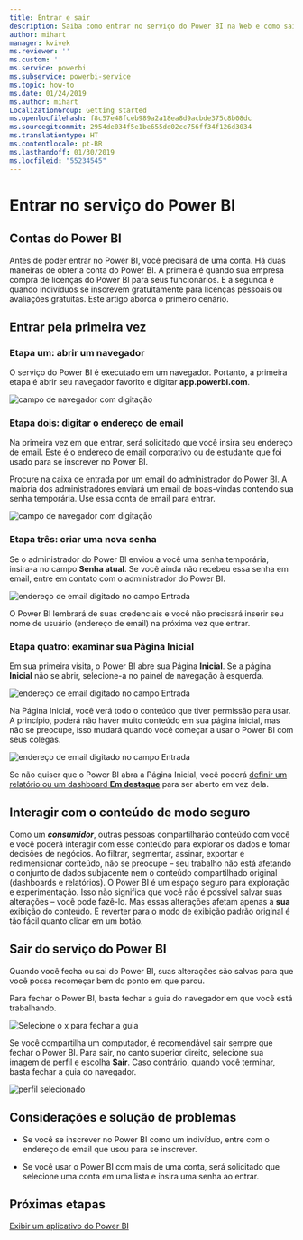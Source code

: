 ```yaml
---
title: Entrar e sair
description: Saiba como entrar no serviço do Power BI na Web e como sair.
author: mihart
manager: kvivek
ms.reviewer: ''
ms.custom: ''
ms.service: powerbi
ms.subservice: powerbi-service
ms.topic: how-to
ms.date: 01/24/2019
ms.author: mihart
LocalizationGroup: Getting started
ms.openlocfilehash: f8c57e48fceb989a2a18ea8d9acbde375c8b08dc
ms.sourcegitcommit: 2954de034f5e1be655dd02cc756ff34f126d3034
ms.translationtype: HT
ms.contentlocale: pt-BR
ms.lasthandoff: 01/30/2019
ms.locfileid: "55234545"
---
```

# <a name="sign-in-to-power-bi-service"></a>Entrar no serviço do Power BI

## <a name="power-bi-accounts"></a>Contas do Power BI
Antes de poder entrar no Power BI, você precisará de uma conta. Há duas maneiras de obter a conta do Power BI. A primeira é quando sua empresa compra de licenças do Power BI para seus funcionários. E a segunda é quando indivíduos se inscrevem gratuitamente para licenças pessoais ou avaliações gratuitas. Este artigo aborda o primeiro cenário.

## <a name="sign-in-for-the-first-time"></a>Entrar pela primeira vez

### <a name="step-one-open-a-browser"></a>Etapa um: abrir um navegador
O serviço do Power BI é executado em um navegador.  Portanto, a primeira etapa é abrir seu navegador favorito e digitar **app.powerbi.com**.

![campo de navegador com digitação](media/end-user-sign-in/power-bi-sign-in.png)

### <a name="step-two-type-your-email-address"></a>Etapa dois: digitar o endereço de email
Na primeira vez em que entrar, será solicitado que você insira seu endereço de email.  Este é o endereço de email corporativo ou de estudante que foi usado para se inscrever no Power BI.  

Procure na caixa de entrada por um email do administrador do Power BI. A maioria dos administradores enviará um email de boas-vindas contendo sua senha temporária. Use essa conta de email para entrar. 

![campo de navegador com digitação](media/end-user-sign-in/power-bi-email2.png)


 
### <a name="step-three-create-a-new-password"></a>Etapa três: criar uma nova senha
Se o administrador do Power BI enviou a você uma senha temporária, insira-a no campo **Senha atual**. Se você ainda não recebeu essa senha em email, entre em contato com o administrador do Power BI.

![endereço de email digitado no campo Entrada](media/end-user-sign-in/power-bi-login2.png)

O Power BI lembrará de suas credenciais e você não precisará inserir seu nome de usuário (endereço de email) na próxima vez que entrar. 

### <a name="step-four-review-your-home-page"></a>Etapa quatro: examinar sua Página Inicial
Em sua primeira visita, o Power BI abre sua Página **Inicial**. Se a página **Inicial** não se abrir, selecione-a no painel de navegação à esquerda. 

![endereço de email digitado no campo Entrada](media/end-user-sign-in/power-bi-home-select.png)

Na Página Inicial, você verá todo o conteúdo que tiver permissão para usar. A princípio, poderá não haver muito conteúdo em sua página inicial, mas não se preocupe, isso mudará quando você começar a usar o Power BI com seus colegas. 

![endereço de email digitado no campo Entrada](media/end-user-sign-in/power-bi-home2.png)

Se não quiser que o Power BI abra a Página Inicial, você poderá [definir um relatório ou um dashboard **Em destaque**](end-user-featured.md) para ser aberto em vez dela. 

## <a name="safely-interact-with-content"></a>Interagir com o conteúdo de modo seguro
Como um ***consumidor***, outras pessoas compartilharão conteúdo com você e você poderá interagir com esse conteúdo para explorar os dados e tomar decisões de negócios.  Ao filtrar, segmentar, assinar, exportar e redimensionar conteúdo, não se preocupe – seu trabalho não está afetando o conjunto de dados subjacente nem o conteúdo compartilhado original (dashboards e relatórios). O Power BI é um espaço seguro para exploração e experimentação. Isso não significa que você não é possível salvar suas alterações – você pode fazê-lo. Mas essas alterações afetam apenas a **sua** exibição do conteúdo. E reverter para o modo de exibição padrão original é tão fácil quanto clicar em um botão.

## <a name="sign-out-of-power-bi-service"></a>Sair do serviço do Power BI
Quando você fecha ou sai do Power BI, suas alterações são salvas para que você possa recomeçar bem do ponto em que parou.

Para fechar o Power BI, basta fechar a guia do navegador em que você está trabalhando. 

![Selecione o x para fechar a guia](media/end-user-sign-in/power-bi-close.png) 

Se você compartilha um computador, é recomendável sair sempre que fechar o Power BI.  Para sair, no canto superior direito, selecione sua imagem de perfil e escolha **Sair**. Caso contrário, quando você terminar, basta fechar a guia do navegador.

![perfil selecionado](media/end-user-sign-in/power-bi-sign-out.png) 

## <a name="troubleshooting-and-considerations"></a>Considerações e solução de problemas
- Se você se inscrever no Power BI como um indivíduo, entre com o endereço de email que usou para se inscrever.

- Se você usar o Power BI com mais de uma conta, será solicitado que selecione uma conta em uma lista e insira uma senha ao entrar. 

## <a name="next-steps"></a>Próximas etapas
[Exibir um aplicativo do Power BI](end-user-app-view.md)
